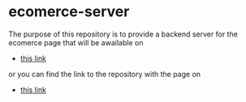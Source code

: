 # ecomerce-server

The purpose of this repository is to provide a backend server for the ecomerce page that will be awailable on

- [this link](https://jean-pierrenovak0612.github.io/ecomerce-site/)

or you can find the link to the repository with the page on

- [this link](https://github.com/Jean-PierreNovak0612/ecomerce-site)
